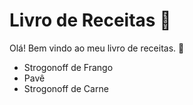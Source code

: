 # Livro de Receitas :chicken:

Olá! Bem vindo ao meu livro de receitas. :chicken:

 - Strogonoff de Frango
 - Pavê
 - Strogonoff de Carne
